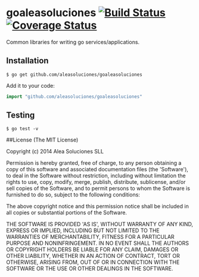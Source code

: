 # goaleasoluciones [![Build Status](https://travis-ci.org/aleasoluciones/goaleasoluciones.svg?branch=master)](https://travis-ci.org/aleasoluciones/goaleasoluciones) [![Coverage Status](https://img.shields.io/coveralls/aleasoluciones/goaleasoluciones.svg)](https://coveralls.io/r/aleasoluciones/goaleasoluciones?branch=master)

Common libraries for writing go services/applications.

## Installation

```
$ go get github.com/aleasoluciones/goaleasoluciones
```

Add it to your code:

```go
import "github.com/aleasoluciones/goaleasoluciones"
```

## Testing

```
$ go test -v
```

##License
(The MIT License)

Copyright (c) 2014 Alea Soluciones SLL

Permission is hereby granted, free of charge, to any person obtaining a copy of this software and associated documentation files (the 'Software'), to deal in the Software without restriction, including without limitation the rights to use, copy, modify, merge, publish, distribute, sublicense, and/or sell copies of the Software, and to permit persons to whom the Software is furnished to do so, subject to the following conditions:

The above copyright notice and this permission notice shall be included in all copies or substantial portions of the Software.

THE SOFTWARE IS PROVIDED 'AS IS', WITHOUT WARRANTY OF ANY KIND, EXPRESS OR IMPLIED, INCLUDING BUT NOT LIMITED TO THE WARRANTIES OF MERCHANTABILITY, FITNESS FOR A PARTICULAR PURPOSE AND NONINFRINGEMENT. IN NO EVENT SHALL THE AUTHORS OR COPYRIGHT HOLDERS BE LIABLE FOR ANY CLAIM, DAMAGES OR OTHER LIABILITY, WHETHER IN AN ACTION OF CONTRACT, TORT OR OTHERWISE, ARISING FROM, OUT OF OR IN CONNECTION WITH THE SOFTWARE OR THE USE OR OTHER DEALINGS IN THE SOFTWARE.
